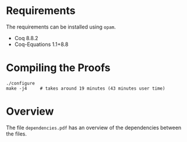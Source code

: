 # Requirements

The requirements can be installed using `opam`.

* Coq 8.8.2
* Coq-Equations 1.1+8.8

# Compiling the Proofs

```
./configure
make -j4     # takes around 19 minutes (43 minutes user time)
```

# Overview

The file `dependencies.pdf` has an overview of the dependencies between the files.
